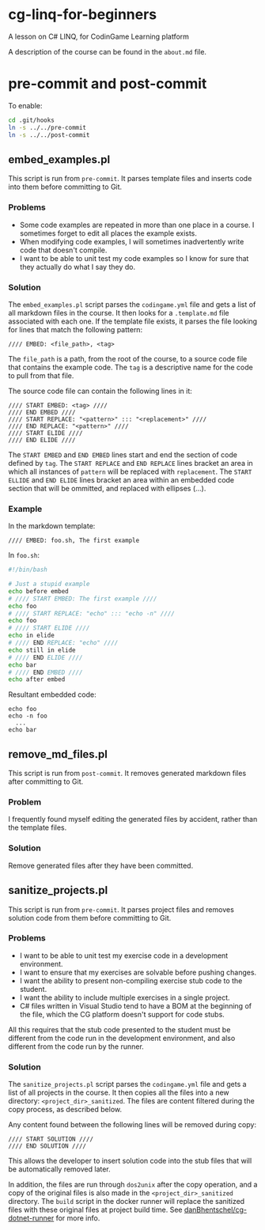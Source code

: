 # cg-linq-for-beginners
A lesson on C# LINQ, for CodinGame Learning platform

A description of the course can be found in the `about.md` file.

# pre-commit and post-commit
To enable:

```bash
cd .git/hooks
ln -s ../../pre-commit
ln -s ../../post-commit
```

## embed_examples.pl
This script is run from `pre-commit`. It parses template files and inserts code into them before committing to Git.

### Problems
 - Some code examples are repeated in more than one place in a course. I sometimes forget to edit all places the example exists.
 - When modifying code examples, I will sometimes inadvertently write code that doesn't compile.
 - I want to be able to unit test my code examples so I know for sure that they actually do what I say they do.

### Solution
The `embed_examples.pl` script parses the `codingame.yml` file and gets a list of all markdown files in the course. It then looks for
a `.template.md` file associated with each one. If the template file exists, it parses the file looking for lines that match the
following pattern:

```
//// EMBED: <file_path>, <tag>
```

The `file_path` is a path, from the root of the course, to a source code file that contains the example code. The `tag` is a descriptive
name for the code to pull from that file.

The source code file can contain the following lines in it:
```
//// START EMBED: <tag> ////
//// END EMBED ////
//// START REPLACE: "<pattern>" ::: "<replacement>" ////
//// END REPLACE: "<pattern>" ////
//// START ELIDE ////
//// END ELIDE ////
```

The `START EMBED` and `END EMBED` lines start and end the section of code defined by `tag`. The `START REPLACE` and `END REPLACE` lines
bracket an area in which all instances of `pattern` will be replaced with `replacement`. The `START ELLIDE` and `END ELIDE` lines
bracket an area within an embedded code section that will be ommitted, and replaced with ellipses (...).

### Example

In the markdown template:
```
//// EMBED: foo.sh, The first example
```

In `foo.sh`:
```bash
#!/bin/bash

# Just a stupid example
echo before embed
# //// START EMBED: The first example ////
echo foo
# //// START REPLACE: "echo" ::: "echo -n" ////
echo foo
# //// START ELIDE ////
echo in elide
# //// END REPLACE: "echo" ////
echo still in elide
# //// END ELIDE ////
echo bar
# //// END EMBED ////
echo after embed
```

Resultant embedded code:
```
echo foo
echo -n foo
  ...
echo bar
```

## remove_md_files.pl
This script is run from `post-commit`. It removes generated markdown files after committing to Git.

### Problem
I frequently found myself editing the generated files by accident, rather than the template files.

### Solution
Remove generated files after they have been committed.

## sanitize_projects.pl
This script is run from `pre-commit`. It parses project files and removes solution code from them before committing to Git.

### Problems
 - I want to be able to unit test my exercise code in a development environment.
 - I want to ensure that my exercises are solvable before pushing changes.
 - I want the ability to present non-compiling exercise stub code to the student.
 - I want the ability to include multiple exercises in a single project.
 - C# files written in Visual Studio tend to have a BOM at the beginning of the file, which the CG platform doesn't support for code stubs.
 
All this requires that the stub code presented to the student must be different from the code run in the development environment, and also different from the code run by the runner.

### Solution
The `sanitize_projects.pl` script parses the `codingame.yml` file and gets a list of all projects in the course. It then copies all the files into a new directory: `<project_dir>_sanitized`. The files are content filtered during the copy process, as described below.

Any content found between the following lines will be removed during copy:
```
//// START SOLUTION ////
//// END SOLUTION ////
```

This allows the developer to insert solution code into the stub files that will be automatically removed later.

In addition, the files are run through `dos2unix` after the copy operation, and a copy of the original files is also made in the `<project_dir>_sanitized` directory. The `build` script in the docker runner will replace the sanitized files with these original files at project build time. See [danBhentschel/cg-dotnet-runner](https://github.com/danBhentschel/cg-dotnet-runner) for more info.
